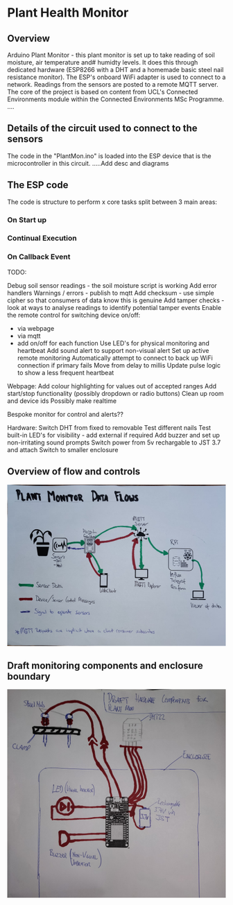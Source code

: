 # Plant Health Monitor
## Overview
 Arduino Plant Monitor - this plant monitor is set up to take reading of soil moisture, air temperature and# humidty levels. It does this through dedicated hardware (ESP8266 with a DHT and a homemade basic steel nail resistance monitor). The ESP's onboard WiFi adapter is used to connect to a network. Readings from the sensors are posted to a remote MQTT server. The core of the project is based on content from UCL's Connected Environments module within the Connected Environments MSc Programme.
 .... 
 ## Details of the circuit used to connect to the sensors

 The code in the "PlantMon.ino" is loaded into the ESP device that is the microcontroller in this circuit.
 .....Add desc and diagrams

 ## The ESP code
The code is structure to perform x core tasks split between 3 main areas:
### On Start up

### Continual Execution

### On Callback Event

TODO:

Debug soil sensor readings - the soil moisture script is working
Add error handlers
Warnings / errors - publish to mqtt
Add checksum - use simple cipher so that consumers of data know this is genuine
Add tamper checks - look at ways to analyse readings to identify potential tamper events
Enable the remote control for switching device on/off:
  - via webpage
  - via mqtt
  - add on/off for each function
Use LED's for physical monitoring and heartbeat
Add sound alert to support non-visual alert
Set up active remote monitoring
Automatically attempt to connect to back up WiFi connection if primary fails
Move from delay to millis
Update pulse logic to show a less frequent heartbeat

Webpage:
  Add colour highlighting for values out of accepted ranges
  Add start/stop functionality (possibly dropdown or radio buttons)
  Clean up room and device ids
  Possibly make realtime

Bespoke monitor for control and alerts??

Hardware:
  Switch DHT from fixed to removable
  Test different nails
  Test built-in LED's for visibility
    - add external if required
  Add buzzer and set up non-irritating sound prompts
  Switch power from 5v rechargable to JST 3.7 and attach
  Switch to smaller enclosure

## Overview of flow and controls
<img src="./img/PMDataFlows.jpg" alt="Diagram of high level data flows and controls" title="System Data Flows">

## Draft monitoring components and enclosure boundary
<img src="./img/PMComponents.jpg" alt="Sketch of components and enclosure boundary" title="Device Components">
